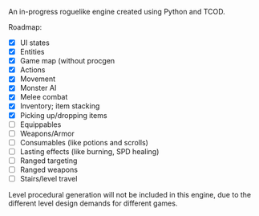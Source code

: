 An in-progress roguelike engine created using Python and TCOD.

Roadmap:
+ [x] UI states
+ [x] Entities
+ [x] Game map (without procgen
+ [x] Actions
+ [x] Movement
+ [x] Monster AI
+ [x] Melee combat
+ [x] Inventory; item stacking
+ [x] Picking up/dropping items
+ [ ] Equippables
+ [ ] Weapons/Armor
+ [ ] Consumables (like potions and scrolls)
+ [ ] Lasting effects (like burning, SPD healing)
+ [ ] Ranged targeting
+ [ ] Ranged weapons
+ [ ] Stairs/level travel

Level procedural generation will not be included in this engine, due to the different level design demands for different games.
